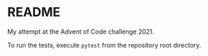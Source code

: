 # README

My attempt at the Advent of Code challenge 2021.

To run the tests, execute `pytest` from the repository root directory.
